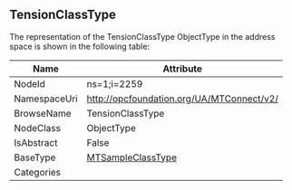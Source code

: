 <!-- objecttype -->
## TensionClassType
  
<!-- end of text -->
The representation of the TensionClassType ObjectType in the address space is shown in the following table:  

|Name|Attribute|
|---|---|
|NodeId|ns=1;i=2259|
|NamespaceUri|http://opcfoundation.org/UA/MTConnect/v2/|
|BrowseName|TensionClassType|
|NodeClass|ObjectType|
|IsAbstract|False|
|BaseType|[MTSampleClassType](../../ObjectTypes/MTSampleClassType/readme.md)|
|Categories||

